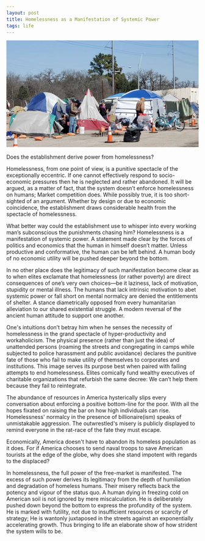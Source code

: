 ```yaml
---
layout: post
title: Homelessness as a Manifestation of Systemic Power
tags: life 
---
```


<img src="/images/homelessness.jpg" width="700">


Does the establishment derive power from homelessness? 

Homelessness, from one point of view, is a punitive spectacle of the exceptionally eccentric. If one cannot effectively respond to socio-economic pressures then he is neglected and rather abandoned. It will be argued, as a matter of fact, that the system doesn’t enforce homelessness on humans; Market competition does. While possibly true, it is too short-sighted of an argument. Whether by design or due to economic coincidence, the establishment draws considerable health from the spectacle of homelessness.

What better way could the establishment use to whisper into every working man’s subconscious the punishments chasing him? Homelessness is a manifestation of systemic power. A statement made clear by the forces of politics and economics that the human in himself doesn’t matter. Unless productive and conformative, the human can be left behind. A human body of no economic utility will be pushed deeper beyond the bottom.

In no other place does the legitimacy of such manifestation become clear as to when elites exclamate that homelessness (or rather poverty) are direct consequences of one’s very own choices—be it laziness, lack of motivation, stupidity or mental illness. The humans that lack intrinsic motivation to abet systemic power or fall short on mental normalcy are denied the entitlements of shelter. A stance diametrically opposed from every humanitarian alleviation to our shared existential struggle. A modern reversal of the ancient human attitude to support one another.

One's intuitions don’t betray him when he senses the necessity of homelessness in the grand spectacle of hyper-productivity and workaholicism. The physical presence (rather than just the idea) of unattended persons (roaming the streets and congregating in camps while subjected to police harassment and public avoidance) declares the punitive fate of those who fail to make utility of themselves to corporates and institutions. This image serves its purpose best when paired with failing attempts to end homelessness. Elites comically fund wealthy executives of charitable organizations that refurbish the same decree: We can’t help them because they fail to reintegrate. 

The abundance of resources in America hysterically slips every conversation about enforcing a positive bottom-line for the poor. With all the hopes fixated on raising the bar on how high individuals can rise. Homelessness' normalcy in the presence of billionaire(ism) speaks of unmistakable aggression. The outwrestled's misery is publicly displayed to remind everyone in the rat-race of the fate they must escape. 

Economically, America doesn't have to abandon its homeless population as it does. For if America chooses to send naval troops to save American tourists at the edge of the globe, why does she stand impotent with regards to the displaced?

In homelessness, the full power of the free-market is manifested. The excess of such power derives its legitimacy from the depth of humiliation and degradation of homeless humans. Their misery reflects back the potency and vigour of the status quo. A human dying in freezing cold on American soil is not ignored by mere miscalculation. He is deliberately pushed down beyond the bottom to express the profundity of the system. He is marked with futility, not due to insufficient resources or scarcity of strategy; He is wantonly juxtaposed in the streets against an exponentially accelerating growth. Thus bringing to life an elaborate show of how strident the system wills to be.